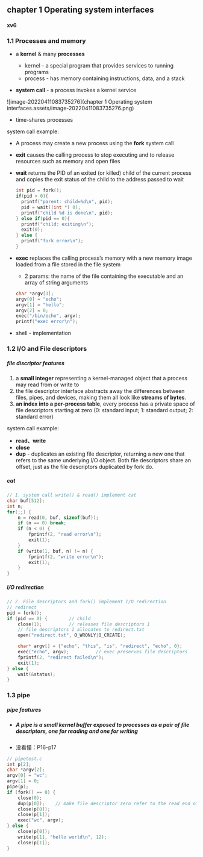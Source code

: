 ## chapter 1 Operating system interfaces

#### xv6

### 1.1 Processes and memory

- a **kernel** & many **processes**
  - kernel - a special program that provides services to running programs
  - process - has memory containing instructions, data, and a stack

- **system call** - a process invokes a kernel service

![image-20220411083735276](chapter 1 Operating system interfaces.assets/image-20220411083735276.png)

- time-shares processes


system call example:

- A process may create a new process using the **fork** system call

- **exit** causes the calling process to stop executing and to release resources such as memory and open files

- **wait** returns the PID of an exited (or killed) child of the current process and copies the exit status of the child to the address passed to wait

  ```c
  int pid = fork();
  if(pid > 0){
  	printf("parent: child=%d\n", pid);
  	pid = wait((int *) 0);
  	printf("child %d is done\n", pid);
  } else if(pid == 0){
  	printf("child: exiting\n");
  	exit(0);
  } else {
  	printf("fork error\n");
  }
  ```

- **exec** replaces the calling process’s memory with a new memory image loaded from a file stored in the file system

  - 2 params: the name of the file containing the executable and an array of string arguments

  ```c
  char *argv[3];
  argv[0] = "echo";
  argv[1] = "hello";
  argv[2] = 0;
  exec("/bin/echo", argv);
  printf("exec error\n");
  ```

- shell - implementation

### 1.2 I/O and File descriptors

##### file discriptor features

1. a **small integer** representing a kernel-managed object that a process may read from or write to
2. the file descriptor interface abstracts away the differences between files, pipes, and devices, making them all look like **streams of bytes**.
3. **an index into a per-process table**, every process has a private space of file descriptors starting at zero (0: standard input; 1: standard output; 2: standard error)

system call example:

- **read、write**
- **close**
- **dup** - duplicates an existing file descriptor, returning a new one that refers to the same underlying I/O object. Both file descriptors share an offset, just as the file descriptors duplicated by fork do.

##### cat

```c
// 1. system call write() & read() implement cat
char buf[512];
int n;
for(;;) {
	n = read(0, buf, sizeof(buf));
    if (n == 0) break;
    if (n < 0) {
        fprintf(2, "read error\n");
        exit(1);
	}
    if (write(1, buf, n) != n) {
        fprintf(2, "write error\n");
        exit(1);
	}
}
```

##### I/O redirection 

```c
// 2. File descriptors and fork() implement I/O redirection
// redirect
pid = fork();
if (pid == 0) {        // child
    close(1);          // releases file descriptors 1
    // file descriptors 1 allocates to redirect.txt
    open("redirect.txt", O_WRONLY|O_CREATE);  

    char* argv[] = {"echo", "this", "is", "redirect", "echo", 0};
    exec("echo", argv);          // exec preserves file descriptors
    fprintf(2, "redirect failed\n");
    exit(1);
} else {
    wait(&status);
}
```

### 1.3 pipe

##### **pipe features**

- ##### A pipe is a small kernel buffer exposed to processes as a pair of file descriptors, one for reading and one for writing

- 没看懂：P16-p17

```c
// pipetest.c
int p[2];
char *argv[2];
argv[0] = "wc";
argv[1] = 0;
pipe(p);
if (fork() == 0) {
    close(0);
    dup(p[0]);    // make file descriptor zero refer to the read end of the pipe
    close(p[0]);
    close(p[1]);
    exec("wc", argv);
} else {
    close(p[0]);
    write(p[1], "hello world\n", 12);
    close(p[1]);
}
```


